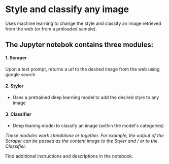 # Style and classify any image
Uses machine learning to change the style and classify an image retrieved from the web (or from a preloaded sample).

## The Jupyter notebok contains three modules:
#### 1. Scraper
  Upon a text prompt, returns a url to the desired image from the web using google search
#### 2. Styler
  - Uses a pretrained deep learning model to add the desired style to any image
#### 3. Classifier
  - Deep leaning model to classify an image (within the model's categories)

*These modules work standalone or together. For example, the output of the Scraper can be passed as the content image to the Styler and / or to the Classifier.*

Find additional instructions and descriptions in the notebook.
